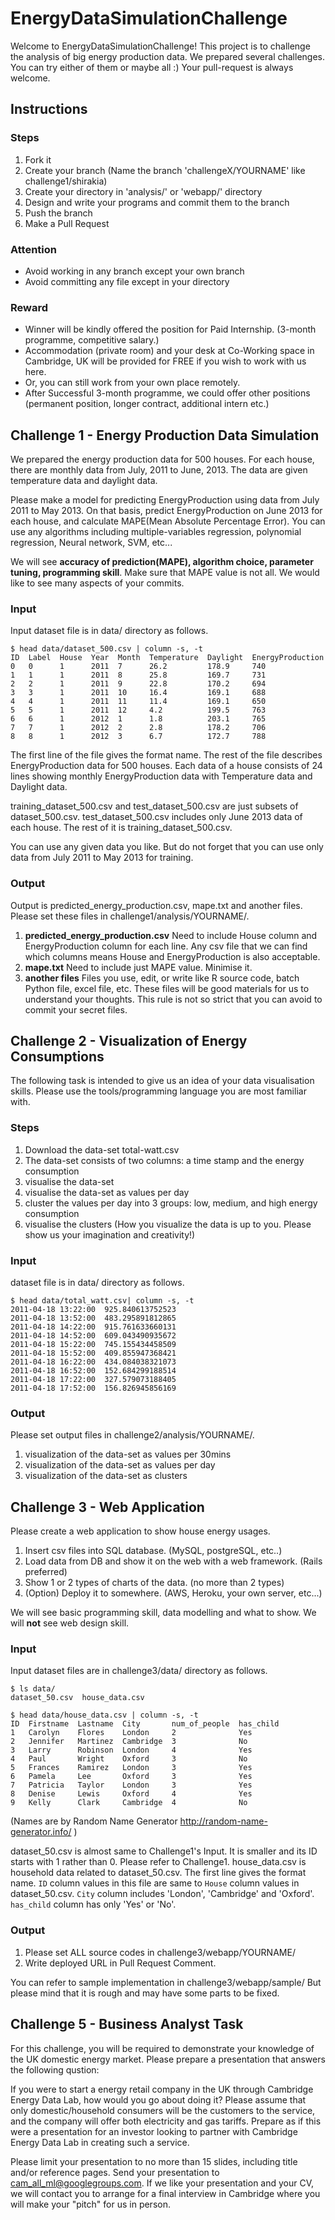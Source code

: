# EnergyDataSimulationChallenge

Welcome to EnergyDataSimulationChallenge!
This project is to challenge the analysis of big energy production data.
We prepared several challenges.
You can try either of them or maybe all :)
Your pull-request is always welcome.

## Instructions

### Steps

1. Fork it
2. Create your branch
(Name the branch 'challengeX/YOURNAME' like challenge1/shirakia)
3. Create your directory in 'analysis/' or 'webapp/' directory
4. Design and write your programs and commit them to the branch
5. Push the branch
6. Make a Pull Request

### Attention
- Avoid working in any branch except your own branch
- Avoid committing any file except in your directory

### Reward

* Winner will be kindly offered the position for Paid Internship. (3-month programme, competitive salary.)
* Accommodation (private room) and your desk at Co-Working space in Cambridge, UK will be provided for FREE if you wish to work with us here.
* Or, you can still work from your own place remotely.
* After Successful 3-month programme, we could offer other positions (permanent position, longer contract, additional intern etc.)

## Challenge 1 - Energy Production Data Simulation

We prepared the energy production data for 500 houses.
For each house, there are monthly data from July, 2011 to June, 2013.
The data are given temperature data and daylight data.

Please make a model for predicting EnergyProduction using data from July 2011 to May 2013.
On that basis, predict EnergyProduction on June 2013 for each house, and calculate MAPE(Mean Absolute Percentage Error).
You can use any algorithms including multiple-variables regression, polynomial regression, Neural network, SVM, etc...

We will see **accuracy of prediction(MAPE), algorithm choice, parameter tuning, programming skill**.
Make sure that MAPE value is not all. We would like to see many aspects of your commits.

### Input

Input dataset file is in data/ directory as follows.
```
$ head data/dataset_500.csv | column -s, -t
ID  Label  House  Year  Month  Temperature  Daylight  EnergyProduction
0   0      1      2011  7      26.2         178.9     740
1   1      1      2011  8      25.8         169.7     731
2   2      1      2011  9      22.8         170.2     694
3   3      1      2011  10     16.4         169.1     688
4   4      1      2011  11     11.4         169.1     650
5   5      1      2011  12     4.2          199.5     763
6   6      1      2012  1      1.8          203.1     765
7   7      1      2012  2      2.8          178.2     706
8   8      1      2012  3      6.7          172.7     788
```

The first line of the file gives the format name.
The rest of the file describes EnergyProduction data for 500 houses.
Each data of a house consists of 24 lines showing monthly EnergyProduction data with Temperature data and Daylight data.

training_dataset_500.csv and test_dataset_500.csv are just subsets of dataset_500.csv.
test_dataset_500.csv includes only June 2013 data of each house. The rest of it is training_dataset_500.csv.

You can use any given data you like. But do not forget that you can use only data from July 2011 to May 2013 for training.

### Output

Output is predicted_energy_production.csv, mape.txt and another files.
Please set these files in challenge1/analysis/YOURNAME/.

1. **predicted_energy_production.csv**
Need to include House column and EnergyProduction column for each line.
Any csv file that we can find which columns means House and EnergyProduction is also acceptable.
2. **mape.txt**
Need to include just MAPE value. Minimise it.
3. **another files**
Files you use, edit, or write like R source code, batch Python file, excel file, etc.
These files will be good materials for us to understand your thoughts.
This rule is not so strict that you can avoid to commit your secret files.


## Challenge 2 - Visualization of Energy Consumptions

The following task is intended to give us an idea of your data visualisation skills. Please use the tools/programming language you are most familiar with.


### Steps
1. Download the data-set total-watt.csv
2. The data-set consists of two columns: a time stamp and the energy consumption
3. visualise the data-set
5. visualise the data-set as values per day
6. cluster the values per day into 3 groups: low, medium, and high energy consumption
7. visualise the clusters (How you visualize the data is up to you. Please show us your imagination and creativity!)

### Input
dataset file is in data/ directory as follows.

```
$ head data/total_watt.csv| column -s, -t
2011-04-18 13:22:00  925.840613752523
2011-04-18 13:52:00  483.295891812865
2011-04-18 14:22:00  915.761633660131
2011-04-18 14:52:00  609.043490935672
2011-04-18 15:22:00  745.155434458509
2011-04-18 15:52:00  409.855947368421
2011-04-18 16:22:00  434.084038321073
2011-04-18 16:52:00  152.684299188514
2011-04-18 17:22:00  327.579073188405
2011-04-18 17:52:00  156.826945856169
```

### Output
Please set output files in challenge2/analysis/YOURNAME/.

1. visualization of the data-set as values per 30mins
2. visualization of the data-set as values per day
3. visualization of the data-set as clusters

## Challenge 3 - Web Application

Please create a web application to show house energy usages.

1. Insert csv files into SQL database. (MySQL, postgreSQL, etc..)
2. Load data from DB and show it on the web with a web framework. (Rails preferred)
3. Show 1 or 2 types of charts of the data. (no more than 2 types)
4. (Option) Deploy it to somewhere. (AWS, Heroku, your own server, etc...)

We will see basic programming skill, data modelling and what to show. We will **not** see web design skill.

### Input

Input dataset files are in challenge3/data/ directory as follows.
```
$ ls data/
dataset_50.csv  house_data.csv

$ head data/house_data.csv | column -s, -t
ID  Firstname  Lastname  City       num_of_people  has_child
1   Carolyn    Flores    London     2              Yes
2   Jennifer   Martinez  Cambridge  3              No
3   Larry      Robinson  London     4              Yes
4   Paul       Wright    Oxford     3              No
5   Frances    Ramirez   London     3              Yes
6   Pamela     Lee       Oxford     3              Yes
7   Patricia   Taylor    London     3              Yes
8   Denise     Lewis     Oxford     4              Yes
9   Kelly      Clark     Cambridge  4              No
```
(Names are by Random Name Generator http://random-name-generator.info/ )

dataset_50.csv is almost same to Challenge1's Input. It is smaller and its ID starts with 1 rather than 0. Please refer to Challenge1.
house_data.csv is household data related to dataset_50.csv.
The first line gives the format name. `ID` column values in this file are same to `House` column values in dataset_50.csv. `City` column includes 'London', 'Cambridge' and 'Oxford'. `has_child` column has only 'Yes' or 'No'.

### Output

1. Please set ALL source codes in challenge3/webapp/YOURNAME/
2. Write deployed URL in Pull Request Comment.

You can refer to sample implementation in challenge3/webapp/sample/
But please mind that it is rough and may have some parts to be fixed.


## Challenge 5 - Business Analyst Task

For this challenge, you will be required to demonstrate your knowledge of the UK domestic energy market. Please prepare a presentation that answers the following qustion:

If you were to start a energy retail company in the UK through Cambridge Energy Data Lab, how would you go about doing it? Please assume that only domestic/household consumers will be the customers to the service, and the company will offer both electricity and gas tariffs. Prepare as if this were a presentation for an investor looking to partner with Cambridge Energy Data Lab in creating such a service.

Please limit your presentation to no more than 15 slides, including title and/or reference pages. Send your presentation to cam_all_ml@googlegroups.com. If we like your presentation and your CV, we will contact you to arrange for a final interview in Cambridge where you will make your "pitch" for us in person.


